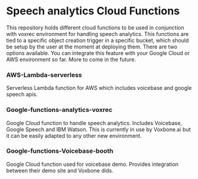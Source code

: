 # Speech analytics Cloud Functions
This repository holds different cloud functions to be used in conjunction with voxrec environment for handling speech analytics.
This functions are tied to a specific object creation trigger in a specific bucket, which should be setup by the user at the moment at deploying them.
There are two options available. You can integrate this feature with your Google Cloud or AWS environment so far. More to come in the future.

### AWS-Lambda-serverless
Serverless Lambda function for AWS which includes voicebase and google speech apis.

### Google-functions-analytics-voxrec
Google Cloud function to handle speech analytics. Includes Voicebase, Google Speech and IBM Watson. This is currently in use by Voxbone.ai but it can be easily adapted to any other new environment.

### Google-functions-Voicebase-booth
Google Cloud function used for voicebase demo. Provides integration between their demo site and Voxbone dids.

